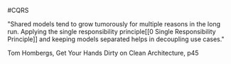 #CQRS

"Shared models tend to grow tumorously for multiple reasons in the long run. Applying the single responsibility principle[[0 Single Responsibility Principle]] and keeping models separated helps in decoupling use cases."

Tom Hombergs, Get Your Hands Dirty on Clean Architecture, p45